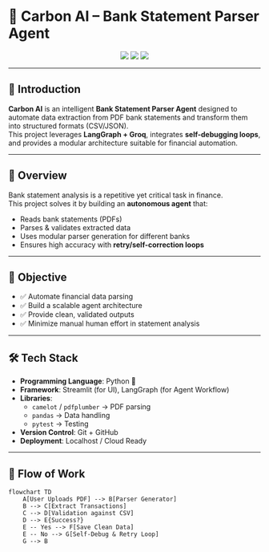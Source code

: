 # 🚀 Carbon AI – Bank Statement Parser Agent

<p align="center">
  <img src="https://img.shields.io/badge/Project-Carbon%20AI-blueviolet?style=for-the-badge" />
  <img src="https://img.shields.io/badge/Status-Completed-success?style=for-the-badge" />
  <img src="https://img.shields.io/badge/Python-3.10+-yellow?style=for-the-badge&logo=python" />
</p>

---

## 📖 Introduction

**Carbon AI** is an intelligent **Bank Statement Parser Agent** designed to automate data extraction from PDF bank statements and transform them into structured formats (CSV/JSON).  
This project leverages **LangGraph + Groq**, integrates **self-debugging loops**, and provides a modular architecture suitable for financial automation.

---

## 🌟 Overview

Bank statement analysis is a repetitive yet critical task in finance.  
This project solves it by building an **autonomous agent** that:

- Reads bank statements (PDFs)  
- Parses & validates extracted data  
- Uses modular parser generation for different banks  
- Ensures high accuracy with **retry/self-correction loops**  

---

## 🎯 Objective

- ✅ Automate financial data parsing  
- ✅ Build a scalable agent architecture  
- ✅ Provide clean, validated outputs  
- ✅ Minimize manual human effort in statement analysis  

---

## 🛠️ Tech Stack

- **Programming Language**: Python 🐍  
- **Framework**: Streamlit (for UI), LangGraph (for Agent Workflow)  
- **Libraries**:  
  - `camelot` / `pdfplumber` → PDF parsing  
  - `pandas` → Data handling  
  - `pytest` → Testing  
- **Version Control**: Git + GitHub  
- **Deployment**: Localhost / Cloud Ready  

---

## 🔄 Flow of Work

```mermaid
flowchart TD
    A[User Uploads PDF] --> B[Parser Generator]
    B --> C[Extract Transactions]
    C --> D[Validation against CSV]
    D --> E{Success?}
    E -- Yes --> F[Save Clean Data]
    E -- No --> G[Self-Debug & Retry Loop]
    G --> B
